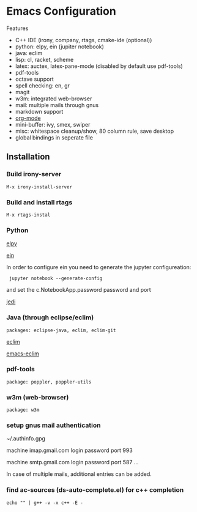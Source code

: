 # Emacs Configuration

Features

- C++ IDE (irony, company, rtags, cmake-ide (optional))
- python: elpy, ein (jupiter notebook)
- java: eclim
- lisp: cl, racket, scheme
- latex: auctex, latex-pane-mode (disabled by default use pdf-tools)
- pdf-tools
- octave support
- spell checking: en, gr
- magit
- w3m: integrated web-browser
- mail: multiple mails through gnus
- markdown support
- [org-mode](http://orgmode.org/worg/org-tutorials/org4beginners.html)
- mini-buffer: ivy, smex, swiper
- misc: whitespace cleanup/show, 80 column rule, save desktop
- global bindings in seperate file

## Installation

### Build irony-server


`` M-x irony-install-server ``


### Build and install rtags


`` M-x rtags-instal ``


### Python


[elpy](https://github.com/jorgenschaefer/elpy)


[ein](https://github.com/millejoh/emacs-ipython-notebook)


In order to configure ein you need to generate the jupyter configureation:


`` jupyter notebook --generate-config``


and set the c.NotebookApp.password password and port


[jedi](http://tkf.github.io/emacs-jedi/latest/)


### Java (through eclipse/eclim)


`` packages: eclipse-java, eclim, eclim-git ``


[eclim](http://eclim.org/install.html)


[emacs-eclim](https://github.com/senny/emacs-eclim)


### pdf-tools


``` package: poppler, poppler-utils ```


### w3m (web-browser)


``` package: w3m ```


### setup gnus mail authentication

~/.authinfo.gpg

machine imap.gmail.com login <USER> password <PASSWORD> port 993

machine smtp.gmail.com login <USER> password <PASSWORD> port 587 ...

In case of multiple mails, additional entries can be added.

### find ac-sources (ds-auto-complete.el) for c++ completion


`` echo "" | g++ -v -x c++ -E - ``
